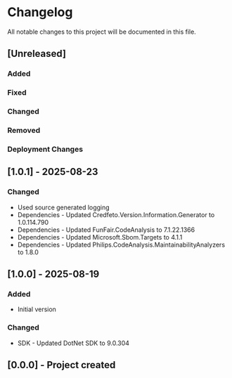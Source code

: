 ﻿# Changelog
All notable changes to this project will be documented in this file.

<!--
Please ADD ALL Changes to the UNRELEASED SECTION and not a specific release
-->

## [Unreleased]
### Added
### Fixed
### Changed
### Removed
### Deployment Changes

<!--
Releases that have at least been deployed to staging, BUT NOT necessarily released to live.  Changes should be moved from [Unreleased] into here as they are merged into the appropriate release branch
-->
## [1.0.1] - 2025-08-23
### Changed
- Used source generated logging
- Dependencies - Updated Credfeto.Version.Information.Generator to 1.0.114.790
- Dependencies - Updated FunFair.CodeAnalysis to 7.1.22.1366
- Dependencies - Updated Microsoft.Sbom.Targets to 4.1.1
- Dependencies - Updated Philips.CodeAnalysis.MaintainabilityAnalyzers to 1.8.0

## [1.0.0] - 2025-08-19
### Added
- Initial version
### Changed
- SDK - Updated DotNet SDK to 9.0.304

## [0.0.0] - Project created
